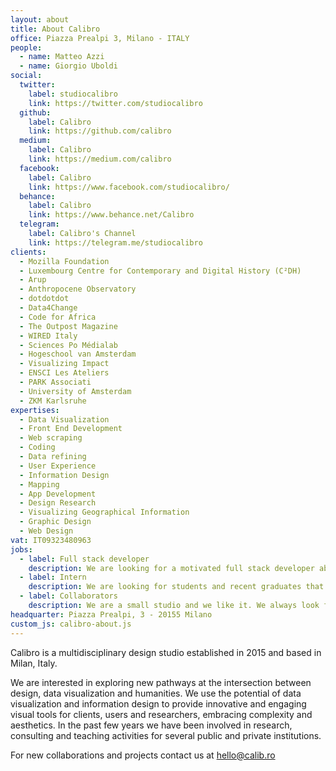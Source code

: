```yaml
---
layout: about
title: About Calibro
office: Piazza Prealpi 3, Milano - ITALY
people:
  - name: Matteo Azzi
  - name: Giorgio Uboldi
social:
  twitter:
    label: studiocalibro
    link: https://twitter.com/studiocalibro
  github:
    label: Calibro
    link: https://github.com/calibro
  medium:
    label: Calibro
    link: https://medium.com/calibro  
  facebook:
    label: Calibro
    link: https://www.facebook.com/studiocalibro/
  behance:
    label: Calibro
    link: https://www.behance.net/Calibro
  telegram:
    label: Calibro's Channel
    link: https://telegram.me/studiocalibro
clients:
  - Mozilla Foundation
  - Luxembourg Centre for Contemporary and Digital History (C²DH) 
  - Arup
  - Anthropocene Observatory
  - dotdotdot
  - Data4Change
  - Code for Africa
  - The Outpost Magazine
  - WIRED Italy
  - Sciences Po Médialab
  - Hogeschool van Amsterdam
  - Visualizing Impact
  - ENSCI Les Ateliers
  - PARK Associati
  - University of Amsterdam
  - ZKM Karlsruhe
expertises:
  - Data Visualization
  - Front End Development
  - Web scraping
  - Coding
  - Data refining
  - User Experience
  - Information Design
  - Mapping
  - App Development
  - Design Research
  - Visualizing Geographical Information
  - Graphic Design
  - Web Design
vat: IT09323480963
jobs:
  - label: Full stack developer
    description: We are looking for a motivated full stack developer able to work in a team and follow the development of data-driven projects. You should have an experience in back-end development (Python, Node.js), database management (SQL-like DBs, MongoDB) and a good knowledge of front-end development. You will work with the most common web technoligies, frameworks (React, Vue.js) and libraries (d3.js, Bootstrap).
  - label: Intern
    description: We are looking for students and recent graduates that want to develop their skills in the field of data visualization, UX/UI or web development. You will join us for a period of 3-6 months and work on different types of projects.
  - label: Collaborators
    description: We are a small studio and we like it. We always look for professionals and collaborators that can join our team for specific projects. If you are freelancer in UX/UI design, visual design, web development, data science or an independent researcher and you look for interesting projects, drop us a message.
headquarter: Piazza Prealpi, 3 - 20155 Milano
custom_js: calibro-about.js
---
```

Calibro is a multidisciplinary design studio established in 2015 and based in Milan, Italy.

We are interested in exploring new pathways at the intersection between design, data visualization and humanities.
We use the potential of data visualization and information design to provide innovative and engaging visual tools for clients, users and researchers, embracing complexity and aesthetics.
In the past few years we have been involved in research, consulting and teaching activities for several public and private institutions.

For new collaborations and projects contact us at [hello@calib.ro](hello@calib.ro)
